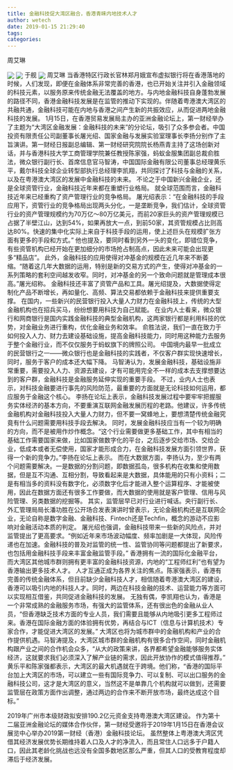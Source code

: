```yaml
---
title: 金融科技促大湾区融合，香港青睐内地技术人才
author: wetech
date: 2019-01-15 21:29:40
tags: 
categories: 
---
```

周艾琳
<!-- more -->
<img align="center" border="0" src="https://imgcdn.yicai.com/uppics/images/2019/01/e8a393cd88fa9226b23a07af0878c228.jpg" />
<img align="center" border="0" src="https://imgcdn.yicai.com/uppics/images/2019/01/58fb0ae0df431e853e5011fcc7d9d8ca.jpg" />
于舰
<img align="center" border="0" src="https://imgcdn.yicai.com/uppics/images/2019/01/b4b8737bfd2b7af625fffae8d3ddad28.jpg" />
周艾琳
当香港特区行政长官林郑月娥宣布虚拟银行将在香港落地的时候，人们发现，即便在金融体系非常完善的香港，也已开始关注并引入金融领域的科技元素，以服务原来传统金融无法覆盖的地方。与内地金融科技自身蓬勃发展的路径不同，香港金融科技发展是在监管的推动下实现的。伴随着粤港澳大湾区的共融共通，金融科技可能在内地与香港之间产生新的共振效应，从而促进两地金融科技的发展。
1月15日，在香港贸易发展局主办的亚洲金融论坛上，第一财经举办了主题为“大湾区金融发展：金融科技的未来”的分论坛，吸引了众多参会者。中国投资有限责任公司副董事长屠光绍、国家金融与发展实验室理事长李扬分别作了主旨演讲。第一财经日报副总编辑、第一财经研究院院长杨燕青主持了这场创新对话，并与香港科技大学工商管理学院兼任教授陈家强，蚂蚁金服集团副总裁俞胜法，微众银行副行长、首席信息官马智涛，中国国际金融有限公司董事总经理黄乐平，戴尔科技全球企业转型部执行总经理李凯翔，共同探讨了科技与金融的关系，以及在粤港澳大湾区的发展中金融科技的未来。
不论之于中国新兴金融企业，还是全球资管行业，金融科技近年来都在重塑行业格局。
就全球范围而言，金融科技近年来已经重构了资产管理行业的竞争格局。
屠光绍表示：“在金融科技的手段应用下，资管行业的竞争格局出现两头分化，一是垄断竞争，我们估计，全球资管行业的资产管理规模约为70万亿～80万亿美元，而前20家巨头的资产管理规模已占据了半壁江山，达到54%，如果再放大一点，到前50家，其资管规模占比则高达80%。快速的集中化实际上来自于科技手段的运用，使上述巨头在规模扩张方面有更多的手段和方式。”
他也提及，要同时看到另外一头的变化，即错位竞争，有些资管机构已经开始在更加细分的市场抢占制高点，因此未来可能会出现更多“精品店”。
此外，金融科技的应用使得对冲基金的规模在近几年来不断萎缩。“随着这几年大数据的运用，特别是新的交易方式的产生，使得对冲基金的一系列策略的套利空间越发收窄。同时，对冲基金的另一个致命问题就是管理成本很高。”屠光绍称。
金融科技还丰富了资管产品和工具。屠光绍提及，大数据使得定制化产品不断增长，再如量化、高频、算法交易都依赖于金融科技来提供重要支撑。
在国内，一些新兴的民营银行投入大量人力财力在金融科技上，传统的大型金融机构也在招兵买马，纷纷想要用科技为自己赋能。
在业内人士看来，微众银行和网商银行是国内实践金融科技的典型金融机构，这两家银行都是利用科技的优势，对金融业务进行重构，优化金融业务和效率。
俞胜法说，我们一直在致力于如何投入人力、财力去建设基础设施，提高金融科技能力，同时用这种能力去服务于整个金融行业，而不仅仅服务于蚂蚁旗下的牌照公司。
中国境内最早一批成立的民营银行之一——微众银行也是金融科技的实践者，不仅客户群实现快速增长，同时，服务于客户的成本还大幅下降。
马智涛认为，发展金融科技，基础设施非常重要，需要投入人力、资源去建设，才有可能用完全不一样的成本去支撑想要达到的客户群，金融科技是金融服务延伸实现的重要手段。
不过，业内人士也表示，对科技金融要进行事先的风险防范，最重要的方面就是无论科技如何运用，都应服务于金融这个核心。
李扬在论坛上表示，金融科技发展过程中要牢牢把握服务实体经济的基本方向，不要重演互联网金融发展历程的老路。他建议，许多传统金融机构对金融科技投入大量人力财力，但不要一窝蜂地上，要想清楚传统金融究竟有什么问题需要用科技手段去解决。
同时，发展金融科技应当有一个较为明确的方向，而不是被用作炒作概念。“这个行业需要做更多基础工作，其中有相当的基础工作需要国家来做，比如国家做数字化的平台，之后逐步交给市场、交给企业，低成本或者无偿使用，国家才能形成合力，在金融科技发展方面引领世界，获得一个新的竞争力。”李扬在论坛上表示。
而在大数据方面，李扬认为，至少有两个问题需要解决。一是数据的分割问题，即数据孤岛，很多机构在收集和使用数据，但是互不沟通、互相分割，导致看起来是大数据，具体能用的只有小资料；二是有相当多的资料没有数字化，必须数字化后才能进入整个运算程序、才能被使用，因此在数据方面还有很多工作要做，而大数据的使用就是客户管理、信用与风险管理、另类数据的挖掘等。
其实，监管层早已对行业进行喊话。央行副行长、外汇管理局局长潘功胜在公开场合发表演讲时曾表示，无论金融机构还是互联网企业，无论自称是数字金融、金融科技、Fintech还是Techfin，概念的游动不应影响对金融活动本质的判定。
屠光绍也强调，金融科技带来一些新的风险点，并对监管提出了更高要求。“例如近年来市场波动幅度、频率加剧是一大体现，风险传递也在加速。金融科技的普及对监管的统一性、监管协同等问题都提出了新要求，也包括用金融科技手段来丰富金融监管手段。”
香港拥有一流的国际化金融平台，而大湾区其他城市群则拥有更丰富的金融科技资源，内地的“工程师红利”也有望为香港输出更多技术人才。
人才互通正成为各界关注的焦点。陈家强表示，香港有完善的传统金融体系，但目前缺少金融科技人才，相信随着粤港澳大湾区的建设，香港可以吸引内地的科技人才。同时，两边在科技金融的技术、运营能力等方面可以实现相互借鉴，共同促进金融科技的发展。
无独有偶，李凯翔也认为，香港是一个非常成熟的金融服务市场，有强大的监管体系，还有很出色的金融从业人员，“但香港缺乏技术方面的专业人员，我们需要且能够从内地吸引更多工程师过来。香港在国际金融方面的体验拥有优势，再结合与ICT（信息与计算机技术）专家合作，才能促进大湾区的发展。”
大湾区也将为城市群中的金融机构和产业的合作提供机遇。马智涛提及，大湾区城市群的金融机构有很多合作空间，同时金融机构跟产业之间的合作机会众多，“从大的政策来讲，各界都希望金融能够服务实体经济，这就要求我们必须深入了解产业链的需求，因此开放协作的模式值得推荐。”
黄乐平和陈家强都表示，大湾区的最大机遇就在于跨境。他们称，“香港的国际平台加上大湾区的市场，可以建立一些有国际竞争力、可以复制、可以出口服务的金融科技公司，这才是大湾区的意义，当然这不是单靠几个机构就可以做到，还需要监管层在政策方面作出调整，通过两边的合作来不断开放市场，最终达成这个目标。”
 
 
2019年广州市本级财政拟安排190.2亿元资金支持粤港澳大湾区建设。
作为第十二届亚洲金融论坛的媒体合作伙伴，第一财经受邀将于2019年1月15日在香港会议展览中心举办2019第一财经（香港）金融科技论坛。
虽然整体上粤港澳大湾区凭借其经济发展优势长期维持着人口及人才的净流入，而且常住人口远多于户籍人口，因此其老龄化挑战也远没有全国多数地区那么严重，但其人口的受教育程度却滞后于经济发展。
